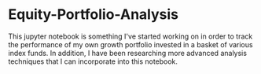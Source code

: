 # Equity-Portfolio-Analysis
This jupyter notebook is something I've started working on in order to track the performance of my own growth portfolio invested in a basket of various index funds.
In addition, I have been researching more advanced analysis techniques that I can incorporate into this notebook.
